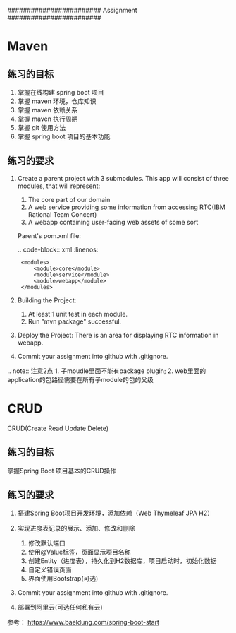 ########################
Assignment
########################

Maven
==========

练习的目标
---------------
1. 掌握在线构建 spring boot 项目
2. 掌握 maven 环境，仓库知识
3. 掌握 maven 依赖关系
4. 掌握 maven 执行周期
5. 掌握 git 使用方法
6. 掌握 spring boot 项目的基本功能

练习的要求
---------------
1. Create a parent project with 3 submodules.
 	This app will consist of three modules, that will represent:

	1. The core part of our domain
	2. A web service providing some information from accessing RTC(IBM Rational Team Concert) 
	3. A webapp containing user-facing web assets of some sort

 	Parent's pom.xml file:

	.. code-block:: xml
		:linenos:

		<modules>
			<module>core</module>
			<module>service</module>
			<module>webapp</module>
		</modules>

2. Building the Project:
	1. At least 1 unit test in each module.
	2. Run "mvn package" successful.

3. Deploy the Project:
	There is an area for displaying RTC information in webapp.

4. Commit your assignment into github with .gitignore.

.. note:: 注意2点 1. 子moudle里面不能有package plugin; 2. web里面的application的包路径需要在所有子module的包的父级

CRUD
========================================
CRUD(Create Read Update Delete)

练习的目标
---------------
掌握Spring Boot 项目基本的CRUD操作


练习的要求
---------------
1. 搭建Spring Boot项目开发环境，添加依赖（Web Thymeleaf JPA H2）

2. 实现进度表记录的展示、添加、修改和删除

	1. 修改默认端口
	2. 使用@Value标签，页面显示项目名称
	3. 创建Entity（进度表），持久化到H2数据库，项目启动时，初始化数据
	4. 自定义错误页面
	5. 界面使用Bootstrap(可选)

3. Commit your assignment into github with .gitignore.

4. 部署到阿里云(可选任何私有云)

参考：
https://www.baeldung.com/spring-boot-start